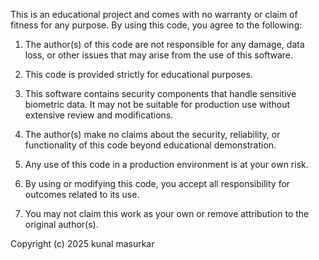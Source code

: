 
This is an educational project and comes with no warranty or claim of fitness for any purpose. By using this code, you agree to the following:

1. The author(s) of this code are not responsible for any damage, data loss, or other issues that may arise from the use of this software.

2. This code is provided strictly for educational purposes.

3. This software contains security components that handle sensitive biometric data. It may not be suitable for production use without extensive review and modifications.

4. The author(s) make no claims about the security, reliability, or functionality of this code beyond educational demonstration.

5. Any use of this code in a production environment is at your own risk.

6. By using or modifying this code, you accept all responsibility for outcomes related to its use.

7. You may not claim this work as your own or remove attribution to the original author(s).

Copyright (c) 2025 kunal masurkar
